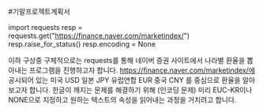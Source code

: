 #기말프로젝트계획서

import requests
resp = requests.get("https://finance.naver.com/marketindex/")
resp.raise_for_status()
resp.encoding = None

이하 구상중
구체적으로는 requests를 통해 네이버 증권 사이트에서 나라별 환율을 뽑아내는
프로그램을 진행하고자 합니다. https://finance.naver.com/marketindex/에 공시되어 있는
미국 USD 일본 JPY 유럽연합 EUR 중국 CNY 를 중심으로 환율을 알아보고자 합니다.
한글이 깨지는 문제를 해결하기 위해 (인코딩 문제) 미리 EUC-KR이나 NONE으로 지정하고 
원하는 택스트의 속성을 읽어내는 과정을 거치려고 합니다.
